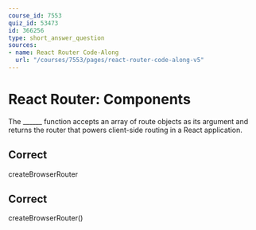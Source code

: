 ```yaml
---
course_id: 7553
quiz_id: 53473
id: 366256
type: short_answer_question
sources:
- name: React Router Code-Along
  url: "/courses/7553/pages/react-router-code-along-v5"
---
```


# React Router: Components

The \_\_\_\_\_\_ function accepts an array of route objects as its argument and
returns the router that powers client-side routing in a React application.

## Correct

createBrowserRouter

## Correct

createBrowserRouter()
